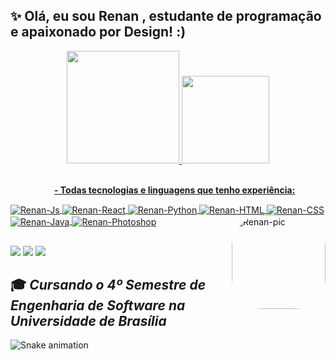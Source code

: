 
## ✨ Olá, eu sou Renan , estudante de programação e apaixonado por Design! :) 


<div align="center">
  <a href="https://github.com/renantfm4">
  <img height="180em" src="https://github-readme-stats.vercel.app/api?username=renantfm4&show_icons=true&theme=dracula&include_all_commits=true&count_private=true"/>
  <img height="140em" src="https://github-readme-stats.vercel.app/api/top-langs/?username=renantfm4&layout=compact&langs_count=7&theme=dracula"/>
</div>
<div style="display: inline_block"><br>
    <p style= "text-indent: 5em;"><b> - Todas tecnologias e linguagens que tenho experiência: </b></p>
  <img align="center" alt="Renan-Js" src="https://img.shields.io/badge/JavaScript-F7DF1E?style=for-the-badge&logo=javascript&logoColor=black">
  <img align="center" alt="Renan-React" src="https://img.shields.io/badge/React-20232A?style=for-the-badge&logo=react&logoColor=61DAFB">
  <img align="center" alt="Renan-Python" src="https://img.shields.io/badge/Python-3776AB?style=for-the-badge&logo=python&logoColor=white">
  <img align="center" alt="Renan-HTML" src="https://img.shields.io/badge/HTML5-E34F26?style=for-the-badge&logo=html5&logoColor=white">
  <img align="center" alt="Renan-CSS" src="https://img.shields.io/badge/CSS3-1572B6?style=for-the-badge&logo=css3&logoColor=white">
  <img align="center" alt="Renan-Java" src="https://img.shields.io/badge/Java-ED8B00?style=for-the-badge&logo=openjdk&logoColor=white">
  <img align="center" alt="Renan-Photoshop" src="https://img.shields.io/badge/Adobe%20Photoshop-31A8FF?style=for-the-badge&logo=Adobe%20Photoshop&logoColor=black">
  <img align="right" alt="Renan-pic" height="150" style="border-radius:50px;" src="https://user-images.githubusercontent.com/111506459/204694440-11e32ae9-2abc-47bf-9e13-4f713cac9cb4.gif">
</div>
  
  ##

<div> 
  <a href="https://www.linkedin.com/in/renanaraujo7/" target="_blank"><img src="https://img.shields.io/badge/LinkedIn-0077B5?style=for-the-badge&logo=linkedin&logoColor=white"></a>
  <a href="https://instagram.com/renantfm_" target="_blank"><img src="https://img.shields.io/badge/-Instagram-%23E4405F?style=for-the-badge&logo=instagram&logoColor=white" target="_blank"></a>
  <a href = "mailto:renantfm0@gmail.com"><img src="https://img.shields.io/badge/-Gmail-%23333?style=for-the-badge&logo=gmail&logoColor=white" target="_blank"></a>
  
 ## 🎓 *Cursando o 4º Semestre de Engenharia de Software na Universidade de Brasília*
 
</div>
  
![Snake animation](https://github.com/renantfm4/renantfm4/blob/output/github-contribution-grid-snake.svg)
